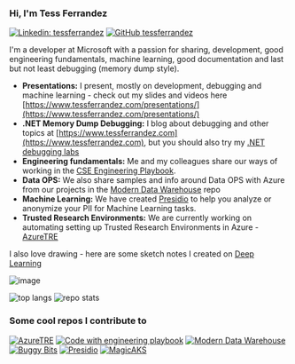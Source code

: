 ### Hi, I'm Tess Ferrandez

[![Linkedin: tessferrandez](https://img.shields.io/badge/-tessferrandez-blue?style=flat-square&logo=Linkedin&logoColor=white&link=https://www.linkedin.com/in/omrimendels)](https://www.linkedin.com/in/tess-ferrandez-97845a5/)
[![GitHub tessferrandez](https://img.shields.io/github/followers/tessferrandez?label=follow&style=social)](https://github.com/tessferrandez)

I'm a developer at Microsoft with a passion for sharing, development, good engineering fundamentals, machine learning, good documentation and last but not least debugging (memory dump style).

- **Presentations:** I present, mostly on development, debugging and machine learning - check out my slides and videos here [https://www.tessferrandez.com/presentations/](https://www.tessferrandez.com/presentations/)
- **.NET Memory Dump Debugging:** I blog about debugging and other topics at [https://www.tessferrandez.com](https://www.tessferrandez.com), but you should also try my [.NET debugging labs](https://github.com/tessferrandez/buggybits)
- **Engineering fundamentals:** Me and my colleagues share our ways of working in the [CSE Engineering Playbook](https://microsoft.github.io/code-with-engineering-playbook/).
- **Data OPS:** We also share samples and info around Data OPS with Azure from our projects in the [Modern Data Warehouse](https://github-readme-stats.vercel.app/api/pin/?username=Azure-Samples&repo=modern-data-warehouse-dataops) repo 
- **Machine Learning:** We have created [Presidio](https://github.com/microsoft/presidio) to help you analyze or anonymize your PII for Machine Learning tasks. 
- **Trusted Research Environments:** We are currently working on automating setting up Trusted Research Environments in Azure - [AzureTRE](https://github.com/microsoft/azuretre)

I also love drawing - here are some sketch notes I created on [Deep Learning](https://www.slideshare.net/TessFerrandez/notes-from-coursera-deep-learning-courses-by-andrew-ng)

![image](https://user-images.githubusercontent.com/5821977/126753352-c0abe92b-2e6f-4914-a1c7-c83e67068ae3.png)

![top langs](https://github-readme-stats.vercel.app/api/top-langs/?username=tessferrandez&hide=jupyter%20notebook,html&langs_count=3)
![repo stats](https://github-readme-stats.vercel.app/api?username=tessferrandez&show_icons=true&line_height=27)

### Some cool repos I contribute to

[![AzureTRE](https://github-readme-stats.vercel.app/api/pin/?username=microsoft&repo=azuretre&theme=light)](https://github.com/microsoft/azuretre)
[![Code with engineering playbook](https://github-readme-stats.vercel.app/api/pin/?username=microsoft&repo=code-with-engineering-playbook)](https://github.com/microsoft/code-with-engineering-playbook)
[![Modern Data Warehouse](https://github-readme-stats.vercel.app/api/pin/?username=Azure-Samples&repo=modern-data-warehouse-dataops)](https://github.com/Azure-Samples/modern-data-warehouse-dataops)
[![Buggy Bits](https://github-readme-stats.vercel.app/api/pin/?username=tessferrandez&repo=buggybits)](https://github.com/tessferrandez/buggybits)
[![Presidio](https://github-readme-stats.vercel.app/api/pin/?username=microsoft&repo=presidio)](https://github.com/microsoft/presidio)
[![MagicAKS](https://github-readme-stats.vercel.app/api/pin/?username=magicaks&repo=magicaks&theme=light)](https://github.com/magicaks/magicaks)
